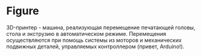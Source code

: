 # Figure
3D-принтер - машина, реализующая перемещение печатающей головы, стола и экструзию в автоматическом режиме. Перемещения осуществляются при помощь системы из моторов и механических подвижных деталей, управляемых контроллером (привет, Arduino!). 
